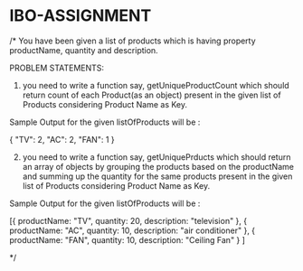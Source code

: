 # IBO-ASSIGNMENT
/*
You have been given a list of products which is having property productName, quantity and description.


PROBLEM STATEMENTS:

1. you need to write a function say, getUniqueProductCount which should return count of each Product(as an object) present in the given list of Products considering Product Name as Key.

Sample Output for the given listOfProducts will be :

{
  "TV": 2,
  "AC": 2,
  "FAN": 1
}



2. you need to write a function say, getUniquePrducts which should return an array of objects by grouping the products based on the productName and summing up the quantity for the same products present in the given list of Products considering Product Name as Key.

Sample Output for the given listOfProducts will be :

[{
    productName: "TV",
    quantity: 20,
    description: "television"
  },
  {
    productName: "AC",
    quantity: 10,
    description: "air conditioner"
  },
  {
    productName: "FAN",
    quantity: 10,
     description: "Ceiling Fan"
  }
]

*/
